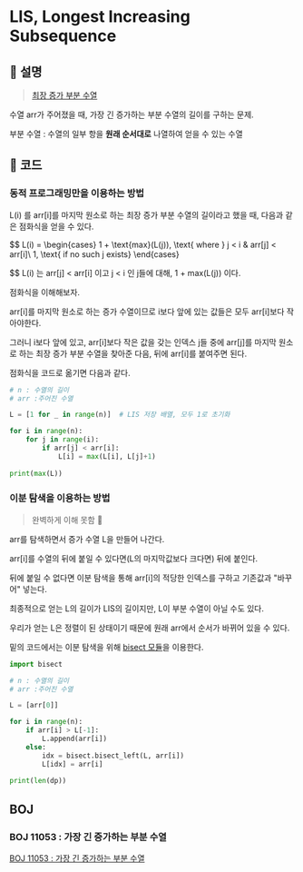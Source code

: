 # LIS, Longest Increasing Subsequence

## :bread: 설명​

>  [최장 증가 부분 수열](https://ko.wikipedia.org/wiki/%EC%B5%9C%EC%9E%A5_%EC%A6%9D%EA%B0%80_%EB%B6%80%EB%B6%84_%EC%88%98%EC%97%B4)

수열 arr가 주어졌을 때, 가장 긴 증가하는 부분 수열의 길이를 구하는 문제.

부분 수열 : 수열의 일부 항을 **원래 순서대로** 나열하여 얻을 수 있는 수열



## :cookie: 코드

### 동적 프로그래밍만을 이용하는 방법

L(i) 를 arr[i]를 마지막 원소로 하는 최장 증가 부분 수열의 길이라고 했을 때, 다음과 같은 점화식을 얻을 수 있다.

$$
L(i) = 
\begin{cases}
1 + \text{max}(L(j)), \text{  where } j < i & arr[j] < arr[i]\\
1, \text{  if no such j exists}
\end{cases}
$$
L(i) 는 arr[j] < arr[i] 이고 j < i 인 j들에 대해, 1 + max(L(j)) 이다.

점화식을 이해해보자.

arr[i]를 마지막 원소로 하는 증가 수열이므로 i보다 앞에 있는 값들은 모두 arr[i]보다 작아야한다.

그러니 i보다 앞에 있고, arr[i]보다 작은 값을 갖는 인덱스  j들 중에 arr[j]를 마지막 원소로 하는 최장 증가 부분 수열을 찾아준 다음, 뒤에 arr[i]를 붙여주면 된다.

점화식을 코드로 옮기면 다음과 같다.

```python
# n : 수열의 길이
# arr :주어진 수열

L = [1 for _ in range(n)]  # LIS 저장 배열, 모두 1로 초기화

for i in range(n):
    for j in range(i):
        if arr[j] < arr[i]:
            L[i] = max(L[i], L[j]+1)
           
print(max(L))
```

### 이분 탐색을 이용하는 방법

> 완벽하게 이해 못함 :face_with_thermometer:

arr를 탐색하면서 증가 수열 L을 만들어 나간다.

arr[i]를 수열의 뒤에 붙일 수 있다면(L의 마지막값보다 크다면) 뒤에 붙인다.

뒤에 붙일 수 없다면 이분 탐색을 통해 arr[i]의 적당한 인덱스를 구하고 기존값과 "바꾸어" 넣는다.

최종적으로 얻는 L의 길이가 LIS의 길이지만, L이 부분 수열이 아닐 수도 있다.

우리가 얻는 L은 정렬이 된 상태이기 때문에 원래 arr에서 순서가 바뀌어 있을 수 있다.

 밑의 코드에서는 이분 탐색을 위해 [bisect 모듈](https://docs.python.org/ko/3/library/bisect.html)을 이용한다.

```python
import bisect

# n : 수열의 길이
# arr :주어진 수열

L = [arr[0]]

for i in range(n):
    if arr[i] > L[-1]:
        L.append(arr[i])
    else:
        idx = bisect.bisect_left(L, arr[i])
        L[idx] = arr[i]
        
print(len(dp))
```

## BOJ

### BOJ 11053 : 가장 긴 증가하는 부분 수열

[BOJ 11053 : 가장 긴 증가하는 부분 수열](https://www.acmicpc.net/problem/11053)

